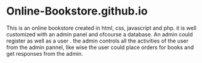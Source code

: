 # Online-Bookstore.github.io
This is an online bookstore created in html, css, javascript and php.
it is well customized with an admin panel and ofcourse a database. An 
admin could register as well as a user . the admin controls all the activities 
of the user from the admin pannel, like wise the user could place orders for books
and get responses from the admin.
